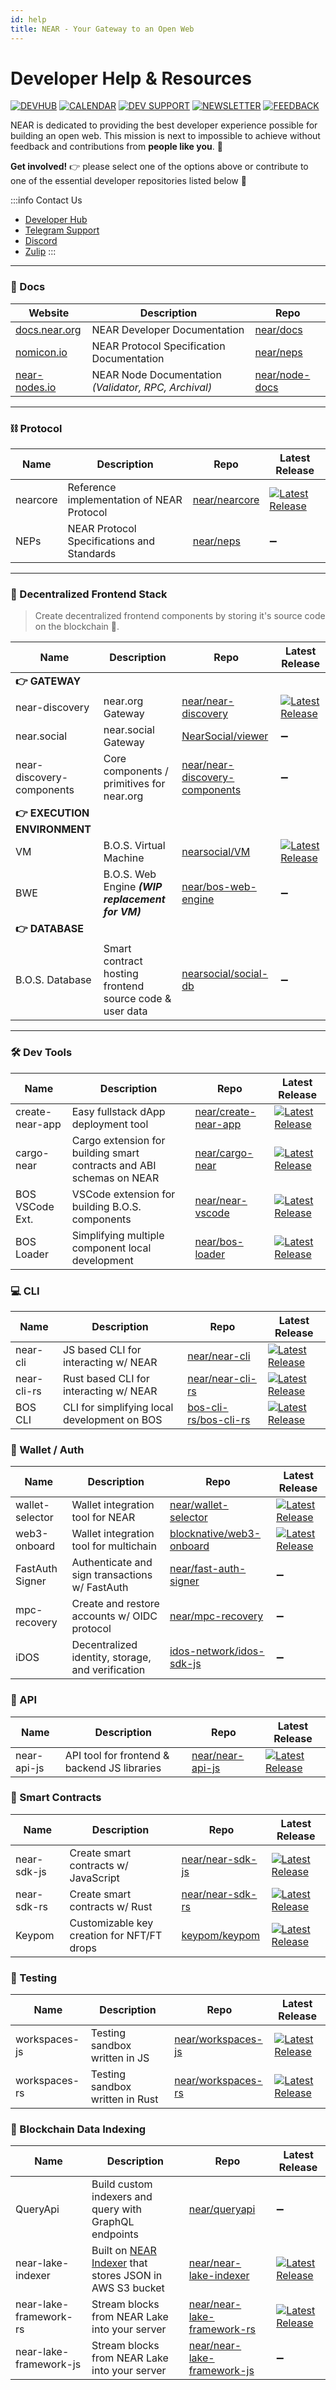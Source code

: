 ```yaml
---
id: help
title: NEAR - Your Gateway to an Open Web
---
```


# Developer Help & Resources

[![DEVHUB](https://img.shields.io/badge/DEV_HUB-03BE09)](https://neardevhub.org/)
[![CALENDAR](https://img.shields.io/badge/CALENDAR-F9F502)](https://bit.ly/near-dev-calendar)
[![DEV SUPPORT](https://img.shields.io/badge/DEV_SUPPORT-BE0303)](https://t.me/addlist/VyVjNaP190JlOGMx)
[![NEWSLETTER](https://img.shields.io/badge/NEWSLETTER-0087E5)](https://newsletter.neardevhub.org/)
[![FEEDBACK](https://img.shields.io/badge/FEEDBACK-purple)](https://github.com/orgs/near/discussions/new?category=dev-feedback)

NEAR is dedicated to providing the best developer experience possible for building an open web. This mission is next to impossible to achieve without feedback and contributions from **people like you**. 🫵

**Get involved!** 👉 please select one of the options above or contribute to one of the essential developer repositories listed below 🙏

:::info Contact Us

- [Developer Hub](https://neardevhub.org/)
- [Telegram Support](https://t.me/neardev)
- [Discord](https://near.chat)
- [Zulip](https://near.zulipchat.com)
  :::

---

### 📝 Docs

| Website                                                                | Description                                                             | Repo                                                |
| ---------------------------------------------------------------------- | ----------------------------------------------------------------------- | --------------------------------------------------- |
| [docs.near.org](https://docs.near.org) | NEAR Developer Documentation                                            | [near/docs](https://github.com/near/docs)           |
| [nomicon.io](https://nomicon.io)                       | NEAR Protocol Specification Documentation                               | [near/neps](https://github.com/near/neps)           |
| [near-nodes.io](https://near-nodes.io)                 | NEAR Node Documentation _(Validator, RPC, Archival)_ | [near/node-docs](https://github.com/near/node-docs) |

---

### ⛓️ Protocol

| Name     | Description                                | Repo                                              | Latest Release                                                                                                               |
| -------- | ------------------------------------------ | ------------------------------------------------- | ---------------------------------------------------------------------------------------------------------------------------- |
| nearcore | Reference implementation of NEAR Protocol  | [near/nearcore](https://github.com/near/nearcore) | [![Latest Release](https://img.shields.io/github/v/release/near/nearcore?label=)](https://github.com/near/nearcore/releases) |
| NEPs     | NEAR Protocol Specifications and Standards | [near/neps](https://github.com/near/neps)         | ➖                                                                                                                            |

---

### 🚀 Decentralized Frontend Stack

> Create decentralized frontend components by storing it's source code on the blockchain 🤯.

| Name                                                            | Description                                                                                                         | Repo                                                                                | Latest Release                                                                                                                           |
| --------------------------------------------------------------- | ------------------------------------------------------------------------------------------------------------------- | ----------------------------------------------------------------------------------- | ---------------------------------------------------------------------------------------------------------------------------------------- |
| **👉 GATEWAY**                                                  |                                                                                                                     |                                                                                     |                                                                                                                                          |
| near-discovery                                                  | near.org Gateway                                                                                    | [near/near-discovery](https://github.com/near/near-discovery)                       | [![Latest Release](https://img.shields.io/github/v/release/near/near-discovery?label=)](https://github.com/near/near-discovery/releases) |
| near.social                                     | near.social Gateway                                                                                 | [NearSocial/viewer](https://github.com/NearSocial/viewer)                           | ➖                                                                                                                                        |
| near-discovery-components                                       | Core components / primitives for near.org                                                           | [near/near-discovery-components](https://github.com/near/near-discovery-components) | ➖                                                                                                                                        |
| **👉 EXECUTION ENVIRONMENT**                                    |                                                                                                                     |                                                                                     |                                                                                                                                          |
| VM                                                              | B.O.S. Virtual Machine                                              | [nearsocial/VM](https://github.com/NearSocial/VM)                                   | [![Latest Release](https://img.shields.io/github/v/release/nearsocial/vm?label=)](https://github.com/nearsocial/vm/releases)             |
| BWE                                                             | B.O.S. Web Engine _**(WIP replacement for VM)**_ | [near/bos-web-engine](https://github.com/near/bos-web-engine)                       | ➖                                                                                                                                        |
| **👉 DATABASE**                                                 |                                                                                                                     |                                                                                     |                                                                                                                                          |
| B.O.S. Database | Smart contract hosting frontend source code & user data                                         | [nearsocial/social-db](https://github.com/NearSocial/social-db)                     | ➖                                                                                                                                        |

---

### 🛠️ Dev Tools

| Name                            | Description                                                                                     | Repo                                                            | Latest Release                                                                                                                             |
| ------------------------------- | ----------------------------------------------------------------------------------------------- | --------------------------------------------------------------- | ------------------------------------------------------------------------------------------------------------------------------------------ |
| create-near-app                 | Easy fullstack dApp deployment tool                                                             | [near/create-near-app](https://github.com/near/create-near-app) | [![Latest Release](https://img.shields.io/github/v/release/near/create-near-app?label=)](https://github.com/near/create-near-app/releases) |
| cargo-near                      | Cargo extension for building smart contracts and ABI schemas on NEAR                            | [near/cargo-near](https://github.com/near/cargo-near)           | [![Latest Release](https://img.shields.io/github/v/release/near/cargo-near?label=)](https://github.com/near/cargo-near/releases)           |
| BOS VSCode Ext. | VSCode extension for building B.O.S. components | [near/near-vscode](https://github.com/near/near-vscode)         | [![Latest Release](https://img.shields.io/github/v/release/near/near-vscode?label=)](https://github.com/near/near-vscode/releases)         |
| BOS Loader                      | Simplifying multiple component local development                                                | [near/bos-loader](https://github.com/near/bos-loader)           | [![Latest Release](https://img.shields.io/github/v/release/near/bos-loader?label=)](https://github.com/near/bos-loader/releases)           |

### 💻 CLI

| Name        | Description                                  | Repo                                                              | Latest Release                                                                                                                               |
| ----------- | -------------------------------------------- | ----------------------------------------------------------------- | -------------------------------------------------------------------------------------------------------------------------------------------- |
| near-cli    | JS based CLI for interacting w/ NEAR         | [near/near-cli](https://github.com/near/near-cli)                 | [![Latest Release](https://img.shields.io/github/v/release/near/near-cli?label=)](https://github.com/near/near-cli/releases)                 |
| near-cli-rs | Rust based CLI for interacting w/ NEAR       | [near/near-cli-rs](https://github.com/near/near-cli-rs)           | [![Latest Release](https://img.shields.io/github/v/release/near/near-cli-rs?label=)](https://github.com/near/near-cli-rs/releases)           |
| BOS CLI     | CLI for simplifying local development on BOS | [bos-cli-rs/bos-cli-rs](https://github.com/bos-cli-rs/bos-cli-rs) | [![Latest Release](https://img.shields.io/github/v/release/bos-cli-rs/bos-cli-rs?label=)](https://github.com/bos-cli-rs/bos-cli-rs/releases) |

### 🔑 Wallet / Auth

| Name            | Description                                       | Repo                                                                    | Latest Release                                                                                                                                     |
| --------------- | ------------------------------------------------- | ----------------------------------------------------------------------- | -------------------------------------------------------------------------------------------------------------------------------------------------- |
| wallet-selector | Wallet integration tool for NEAR                  | [near/wallet-selector](https://github.com/near/wallet-selector)         | [![Latest Release](https://img.shields.io/github/v/release/near/wallet-selector?label=)](https://github.com/near/wallet-selector/releases)         |
| web3-onboard    | Wallet integration tool for multichain            | [blocknative/web3-onboard](https://github.com/blocknative/web3-onboard) | [![Latest Release](https://img.shields.io/github/v/release/blocknative/web3-onboard?label=)](https://github.com/blocknative/web3-onboard/releases) |
| FastAuth Signer | Authenticate and sign transactions w/ FastAuth    | [near/fast-auth-signer](https://github.com/near/fast-auth-signer)       | ➖                                                                                                                                                  |
| mpc-recovery    | Create and restore accounts w/ OIDC protocol      | [near/mpc-recovery](https://github.com/near/mpc-recovery)               | ➖                                                                                                                                                  |
| iDOS            | Decentralized identity, storage, and verification | [idos-network/idos-sdk-js](https://github.com/idos-network/idos-sdk-js) | ➖                                                                                                                                                  |

### 🔌 API

| Name        | Description                                                      | Repo                                                    | Latest Release                                                                                                                     |
| ----------- | ---------------------------------------------------------------- | ------------------------------------------------------- | ---------------------------------------------------------------------------------------------------------------------------------- |
| near-api-js | API tool for frontend & backend JS libraries | [near/near-api-js](https://github.com/near/near-api-js) | [![Latest Release](https://img.shields.io/github/v/release/near/near-api-js?label=)](https://github.com/near/near-api-js/releases) |

### 📝 Smart Contracts

| Name        | Description                                | Repo                                                    | Latest Release                                                                                                                     |
| ----------- | ------------------------------------------ | ------------------------------------------------------- | ---------------------------------------------------------------------------------------------------------------------------------- |
| near-sdk-js | Create smart contracts w/ JavaScript       | [near/near-sdk-js](https://github.com/near/near-sdk-js) | [![Latest Release](https://img.shields.io/github/v/release/near/near-sdk-js?label=)](https://github.com/near/near-sdk-js/releases) |
| near-sdk-rs | Create smart contracts w/ Rust             | [near/near-sdk-rs](https://github.com/near/near-sdk-rs) | [![Latest Release](https://img.shields.io/github/v/release/near/near-sdk-rs?label=)](https://github.com/near/near-sdk-rs/releases) |
| Keypom      | Customizable key creation for NFT/FT drops | [keypom/keypom](https://github.com/keypom/keypom)       | [![Latest Release](https://img.shields.io/github/v/release/keypom/keypom?label=)](https://github.com/keypom/keypom/releases)       |

### 🧪 Testing

| Name          | Description                     | Repo                                                        | Latest Release                                                                                                                                   |
| ------------- | ------------------------------- | ----------------------------------------------------------- | ------------------------------------------------------------------------------------------------------------------------------------------------ |
| workspaces-js | Testing sandbox written in JS   | [near/workspaces-js](https://github.com/near/workspaces-js) | [![Latest Release](https://img.shields.io/github/v/release/near/near-workspaces-js?label=)](https://github.com/near/near-workspaces-js/releases) |
| workspaces-rs | Testing sandbox written in Rust | [near/workspaces-rs](https://github.com/near/workspaces-rs) | [![Latest Release](https://img.shields.io/github/v/release/near/near-workspaces-rs?label=)](https://github.com/near/near-workspaces-rs/releases) |

### 🔎 Blockchain Data Indexing

| Name                   | Description                                                                                                           | Repo                                                                          | Latest Release                                                                                                                                           |
| ---------------------- | --------------------------------------------------------------------------------------------------------------------- | ----------------------------------------------------------------------------- | -------------------------------------------------------------------------------------------------------------------------------------------------------- |
| QueryApi               | Build custom indexers and query with GraphQL endpoints                                                                | [near/queryapi](https://github.com/near/queryapi)                             | ➖                                                                                                                                                        |
| near-lake-indexer      | Built on [NEAR Indexer](https://github.com/near/nearcore/tree/master/chain/indexer) that stores JSON in AWS S3 bucket | [near/near-lake-indexer](https://github.com/near/near-lake-indexer)           | [![Latest Release](https://img.shields.io/github/v/release/near/near-lake-indexer?label=)](https://github.com/near/near-lake-indexer/releases)           |
| near-lake-framework-rs | Stream blocks from NEAR Lake into your server                                                                         | [near/near-lake-framework-rs](https://github.com/near/near-lake-framework-rs) | [![Latest Release](https://img.shields.io/github/v/release/near/near-lake-framework-rs?label=)](https://github.com/near/near-lake-framework-rs/releases) |
| near-lake-framework-js | Stream blocks from NEAR Lake into your server                                                                         | [near/near-lake-framework-js](https://github.com/near/near-lake-framework-js) | ➖                                                                                                                                                        |
